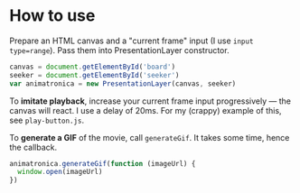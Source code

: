 # How to use

Prepare an HTML canvas and a "current frame" input (I use `input type=range`). Pass them into PresentationLayer constructor.

```javascript
canvas = document.getElementById('board')
seeker = document.getElementById('seeker')
var animatronica = new PresentationLayer(canvas, seeker)
```

To **imitate playback**, increase your current frame input progressively — the canvas will react. I use a delay of 20ms. For my (crappy) example of this, see `play-button.js`.

To **generate a GIF** of the movie, call `generateGif`. It takes some time, hence the callback.

```javascript
animatronica.generateGif(function (imageUrl) {
  window.open(imageUrl)
})
```